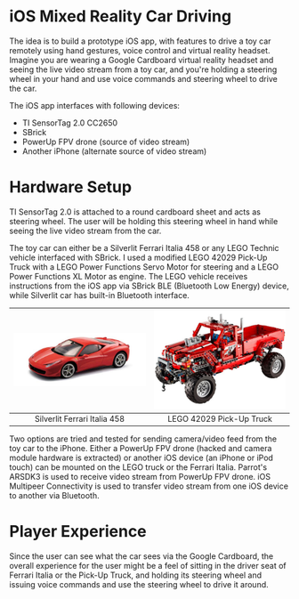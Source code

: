 # iOS Mixed Reality Car Driving

The idea is to build a prototype iOS app, with features to drive a toy car remotely using hand gestures, voice control and virtual reality headset. Imagine you are wearing a Google Cardboard virtual reality headset and seeing the live video stream from a toy car, and you're holding a steering wheel in your hand and use voice commands and steering wheel to drive the car.

The iOS app interfaces with following devices:

* TI SensorTag 2.0 CC2650
* SBrick
* PowerUp FPV drone (source of video stream)
* Another iPhone (alternate source of video stream)

# Hardware Setup

TI SensorTag 2.0 is attached to a round cardboard sheet and acts as steering wheel. The user will be holding this steering wheel in hand while seeing the live video stream from the car.

The toy car can either be a Silverlit Ferrari Italia 458 or any LEGO Technic vehicle interfaced with SBrick. I used a modified LEGO 42029 Pick-Up Truck with a LEGO Power Functions Servo Motor for steering and a LEGO Power Functions XL Motor as engine. The LEGO vehicle receives instructions from the iOS app via SBrick BLE (Bluetooth Low Energy) device, while Silverlit car has built-in Bluetooth interface.

![Silverlit Ferrari Italia 458](/Screenshots/Silverlit-Ferrari-Italia-458.jpg) | ![LEGO 42029 Pick-Up Truck](/Screenshots/LEGO-42029.png)
:---: | :---:
Silverlit Ferrari Italia 458 | LEGO 42029 Pick-Up Truck

Two options are tried and tested for sending camera/video feed from the toy car to the iPhone. Either a PowerUp FPV drone (hacked and camera module hardware is extracted) or another iOS device (an iPhone or iPod touch) can be mounted on the LEGO truck or the Ferrari Italia. Parrot's ARSDK3 is used to receive video stream from PowerUp FPV drone. iOS Multipeer Connectivity is used to transfer video stream from one iOS device to another via Bluetooth.

# Player Experience

Since the user can see what the car sees via the Google Cardboard, the overall experience for the user might be a feel of sitting in the driver seat of Ferrari Italia or the Pick-Up Truck, and holding its steering wheel and issuing voice commands and use the steering wheel to drive it around.
